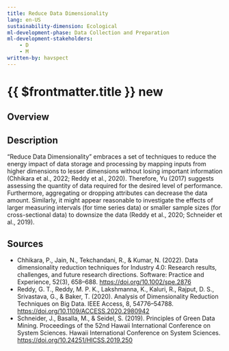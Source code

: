 ```yaml
---
title: Reduce Data Dimensionality
lang: en-US
sustainability-dimension: Ecological
ml-development-phase: Data Collection and Preparation
ml-development-stakeholders: 
    - D
    - M
written-by: havspect
---
```


<script setup>
import DPOverview from '../../components/DPOverview.vue'
</script>


# {{ $frontmatter.title }} <Badge type="tip">new</Badge>

## Overview
<DPOverview />

## Description
“Reduce Data Dimensionality” embraces a set of techniques to reduce the energy impact of data storage and processing by mapping inputs from higher dimensions to lesser dimensions without losing important information (Chhikara et al., 2022; Reddy et al., 2020). Therefore, Yu (2017) suggests assessing the quantity of data required for the desired level of performance. Furthermore, aggregating or dropping attributes can decrease the data amount. Similarly, it might appear reasonable to investigate the effects of larger measuring intervals (for time series data) or smaller sample sizes (for cross-sectional data) to downsize the data (Reddy et al., 2020; Schneider et al., 2019).

## Sources
- Chhikara, P., Jain, N., Tekchandani, R., & Kumar, N. (2022). Data dimensionality reduction techniques for Industry 4.0: Research results, challenges, and future research directions. Software: Practice and Experience, 52(3), 658–688. https://doi.org/10.1002/spe.2876
- Reddy, G. T., Reddy, M. P. K., Lakshmanna, K., Kaluri, R., Rajput, D. S., Srivastava, G., & Baker, T. (2020). Analysis of Dimensionality Reduction Techniques on Big Data. IEEE Access, 8, 54776–54788. https://doi.org/10.1109/ACCESS.2020.2980942
- Schneider, J., Basalla, M., & Seidel, S. (2019). Principles of Green Data Mining. Proceedings of the 52nd Hawaii International Conference on System Sciences. Hawaii International Conference on System Sciences. https://doi.org/10.24251/HICSS.2019.250
